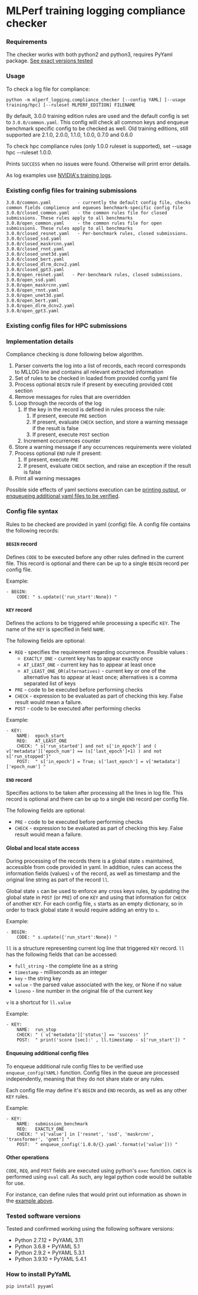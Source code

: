 # MLPerf training logging compliance checker

### Requirements
The checker works with both python2 and python3, requires PyYaml package.
[See exact versions tested](#tested-software-versions)

### Usage

To check a log file for compliance:

    python -m mlperf_logging.compliance_checker [--config YAML] [--usage training/hpc] [--ruleset MLPERF_EDITION] FILENAME

By default, 3.0.0 training edition rules are used and the default config is set to `3.0.0/common.yaml`.
This config will check all common keys and enqueue benchmark specific config to be checked as well.
Old training editions, still supported are 2.1.0, 2.0.0, 1.1.0, 1.0.0, 0.7.0 and 0.6.0

To check hpc compliance rules (only 1.0.0 ruleset is supported), set --usage hpc --ruleset 1.0.0.

Prints `SUCCESS` when no issues were found. Otherwise will print error details.

As log examples use [NVIDIA's training logs](https://github.com/mlperf/training_results_v{0.6,0,7,1.0,1.1}/tree/master/NVIDIA/results).

### Existing config files for training submissions

    3.0.0/common.yaml          - currently the default config file, checks common fields complience and equeues benchmark-specific config file
    3.0.0/closed_common.yaml   - the common rules file for closed submissions. These rules apply to all benchmarks 
    3.0.0/open_common.yaml     - the common rules file for open submissions. These rules apply to all benchmarks
    3.0.0/closed_resnet.yaml   - Per-benchmark rules, closed submissions.
    3.0.0/closed_ssd.yaml
    3.0.0/closed_maskrcnn.yaml
    3.0.0/closed_rnnt.yaml
    3.0.0/closed_unet3d.yaml
    3.0.0/closed_bert.yaml
    3.0.0/closed_dlrm_dcnv2.yaml
    3.0.0/closed_gpt3.yaml
    3.0.0/open_resnet.yaml   - Per-benchmark rules, closed submissions.
    3.0.0/open_ssd.yaml
    3.0.0/open_maskrcnn.yaml
    3.0.0/open_rnnt.yaml
    3.0.0/open_unet3d.yaml
    3.0.0/open_bert.yaml
    3.0.0/open_dlrm_dcnv2.yaml
    3.0.0/open_gpt3.yaml

### Existing config files for HPC submissions

### Implementation details
Compliance checking is done following below algorithm.

1. Parser converts the log into a list of records, each record corresponds to MLLOG
   line and contains all relevant extracted information
2. Set of rules to be checked in loaded from provided config yaml file
3. Process optional `BEGIN` rule if present by executing provided `CODE` section
3. Remove messages for rules that are overridden
4. Loop through the records of the log
   1. If the key in the record is defined in rules process the rule:
      1. If present, execute `PRE` section
      2. If present, evaluate `CHECK` section, and store a warning message if the result is false
      3. If present, execute `POST` section
   2. Increment occurrences counter
5. Store a warning message if any occurrences requirements were violated
6. Process optional `END` rule if present:
   1. If present, execute `PRE`
   2. If present, evaluate `CHECK` section, and raise an exception if the result is false
7. Print all warning messages

Possible side effects of yaml sections execution can be [printing output](#other-operations), or [enqueueing 
additional yaml files to be verified](#enqueuing-additional-config-files).

### Config file syntax
Rules to be checked are provided in yaml (config) file. A config file contains the following records:

#### `BEGIN` record
Defines `CODE` to be executed before any other rules defined in the current file. This record is optional
and there can be up to a single `BEGIN` record per config file. 

Example:

    - BEGIN:
        CODE: " s.update({'run_start':None}) "


#### `KEY` record
Defines the actions to be triggered while processing a specific `KEY`. The name of the `KEY` is specified in field `NAME`.

The following fields are optional:
- `REQ` - specifies the requirement regarding occurrence. Possible values :
    - `EXACTLY_ONE` - current key has to appear exactly once
    - `AT_LEAST_ONE` - current key has to appear at least once
    - `AT_LEAST_ONE_OR(alternatives)` - current key or one of the alternative has to appear at least once;
            alternatives is a comma separated list of keys
- `PRE` - code to be executed before performing checks
- `CHECK` - expression to be evaluated as part of checking this key. False result would mean a failure.
- `POST` - code to be executed after performing checks

Example:

    - KEY:
        NAME:  epoch_start
        REQ:   AT_LEAST_ONE
        CHECK: " s['run_started'] and not s['in_epoch'] and ( v['metadata']['epoch_num'] == (s['last_epoch']+1) ) and not s['run_stopped']"
        POST:  " s['in_epoch'] = True; s['last_epoch'] = v['metadata']['epoch_num'] "


#### `END` record
Specifies actions to be taken after processing all the lines in log file. This record is optional and
there can be up to a single `END` record per config file.

The following fields are optional:
- `PRE` - code to be executed before performing checks
- `CHECK` - expression to be evaluated as part of checking this key. False result would mean a failure.

#### Global and local state access

During processing of the records there is a global state `s` maintained, accessible from 
code provided in yaml. In addition, rules can access the information fields (values) `v`
of the record, as well as timestamp and the original line string as part of the record `ll`.

Global state `s` can be used to enforce any cross keys rules, by updating the global state 
in `POST` (or `PRE`) of one `KEY` and using that information for `CHECK` of another `KEY`.
For each config file, `s` starts as an empty dictionary, so in order to track global state 
it would require adding an entry to `s`. 

Example:

    - BEGIN:
        CODE: " s.update({'run_start':None}) "

`ll` is a structure representing current log line that triggered `KEY` record. `ll` has the following fields
that can be accessed:
- `full_string` - the complete line as a string
- `timestamp` - milliseconds as an integer
- `key` - the string key
- `value` - the parsed value associated with the key, or None if no value
- `lineno` - line number in the original file of the current key

`v` is a shortcut for `ll.value`

Example:

    - KEY:
        NAME:  run_stop
        CHECK: " ( v['metadata']['status'] == 'success' )"
        POST:  " print('score [sec]:' , ll.timestamp - s['run_start']) "



#### Enqueuing additional config files

To enqueue additional rule config files to be verified use `enqueue_config(YAML)` function.
Config files in the queue are processed independently, meaning that they do not share state or any rules.

Each config file may define it's `BEGIN` and `END` records, as well as any other `KEY` rules.

Example: 

    - KEY:
        NAME:  submission_benchmark
        REQ:   EXACTLY_ONE
        CHECK: " v['value'] in ['resnet', 'ssd', 'maskrcnn', 'transformer', 'gnmt'] "
        POST:  " enqueue_config('1.0.0/{}.yaml'.format(v['value'])) "


#### Other operations

`CODE`, `REQ`, and `POST` fields are executed using python's `exec` function. `CHECK` is performed
using `eval` call. As such, any legal python code would be suitable for use. 

For instance, can define rules that would print out information as shown in the [example above](#global-and-local-state-access).


### Tested software versions
Tested and confirmed working using the following software versions:
- Python 2.7.12 + PyYAML 3.11
- Python 3.6.8  + PyYAML 5.1
- Python 2.9.2 + PyYAML 5.3.1
- Python 3.9.10 + PyYAML 5.4.1

### How to install PyYaML

    pip install pyyaml
